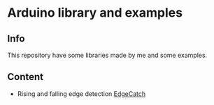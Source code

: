 # Arduino library and examples
## Info
This repository have some libraries made by me and some examples.
## Content

- Rising and falling edge detection [EdgeCatch](https://github.com/AndreSantos3/Arduino/tree/master/EdgeCatch)
